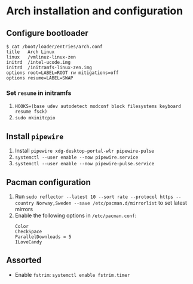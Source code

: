 # Arch installation and configuration

## Configure bootloader

```
$ cat /boot/loader/entries/arch.conf
title	Arch Linux
linux	/vmlinuz-linux-zen
initrd	/intel-ucode.img
initrd	/initramfs-linux-zen.img
options	root=LABEL=ROOT rw mitigations=off
options resume=LABEL=SWAP
```

### Set `resume` in initramfs

1. `HOOKS=(base udev autodetect modconf block filesystems keyboard resume fsck)`
2. `sudo mkinitcpio`

## Install `pipewire`

1. Install `pipewire xdg-desktop-portal-wlr pipewire-pulse`
2. `systemctl --user enable --now pipewire.service`
3. `systemctl --user enable --now pipewire-pulse.service`

## Pacman configuration

1. Run `sudo reflector --latest 10 --sort rate --protocol https --country Norway,Sweden --save /etc/pacman.d/mirrorlist` to set latest mirrors
2. Enable the following options in `/etc/pacman.conf`:
   ```text
   Color 
   CheckSpace
   ParallelDownloads = 5 
   ILoveCandy
   ```

## Assorted

- Enable `fstrim`: `systemctl enable fstrim.timer`
